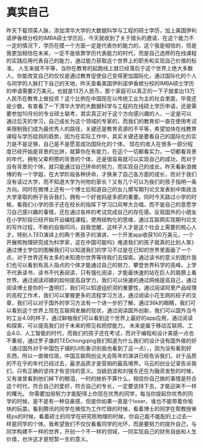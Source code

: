 # 真实自己

昨天下载领英人脉，添加清华大学的大数据科学与工程的硕士学历，加上美国伊利诺伊香槟分校的IMBA硕士学历后，今天就收到了关于猎头的邀请，在这个能力不一定的情况下，学历在摸一个方面一定是代表你的能力的，这个我是相信的，但是我更加相信在未来，一定不是依靠学历代表能力的时代，而是自己选修的在线课程的实践应用代表自己的能力，通过能力获取这个世界上的职务和实现自己价值的标准。
人生来就不平等，当你在教育的起跑线上就已经落后于这个世界上绝大多数人，你能改变自己的仅仅是通过教育促使自己变得更加国际化，通过国际化的个人与同学的人脉打下自己的天地，昨天查看美国伊利诺伊香槟分校的IMBA硕士学历的申请需要2万美元，也就是13万人民币，那个家庭可以真正的一下子就拿出13万人民币在教育上做投资？这个比例在中国现在以传统工业为主的社会里面，毕竟还是少数。有查看了一下清华大学的大数据科学与工程的在线硕士学历申请，还是需要参加10月份的专业硕士联考，其实真正对于这个方向感兴趣的人，一定是可以通过后天的学习，自己成长为这个领域的专家的，而我们的教育却一直在使用考试来限制我们成为最优秀人的路径，关键还是教育资源的不平等，希望加快在线教育课程与学历挂钩的趋势，因为在实际工作中，其实关键还是要看自己的国际化的实力是不是足够，自己是不是愿意成功国际化的个体。
现在的收入在很多一部分程度已经开始是背景的比拼，就算你在有能力，在这个一切都看实力，一切都看背景的年代，拥有父辈积攒的背景的个体，还是很容易就可以实现自己的成功，而对于没有背景的个体，就只能通过自己拼命的努力，而实现自己的成长。昨天看新浪微博的有一个学姐，在大学阶段各种拼命，才换来了自己各方面的成长，而对于我们没有读过大学，而不知道大学为何物的家长？又有几个可以为我们的孩子指明一条方向。同时在微博上还有一个博士后知道自己的女儿撰写期刊论文发表别中南政法大学录取的例子告诉我们，拥有一个好爸妈是多麽的重要。同时今天路过小学的时候，看我们小学的孩子还在校长的指挥下学习口风琴大合唱，而不是自己的意愿学习自己感兴趣的事情，还在通过各样的考试完成自己的存在感。反观国外的小朋友在小学阶段已经开始开设编程课程，使用结构化的思维，通过互联网实现期刊论文的写作过程，不断的自我叩问，自我觉醒，这样子人才是这个社会上需要的核心人才。特别人TED演讲上的两个男孩子的演讲，一个开发app收获100万美元，一个开展核物理研究成为科学家，这在中国可能吗》难道我们的孩子就真的比别人笨》
通过博士学位的图解我们可以知道我们的学习不过是在已知的世界里面画了一个点，对于世界还有太多的未知德尔世界等待我们去探索。通过读书的意义的图片我们也可以看到有高人指点的个体才能通过自己的努力，攀登世界科学的高峰。上学不代表读书，读书不代表阅读，只有强化阅读，才能最快速的站在巨人的肩膀上看世界。通过阅读邓婧的如何提高自学力，我们可以快速的通过网络提高自己，通过阅读博士是你的一盏明灯，我们可以知道组织洞的重要性，通过阅读阿里产品经理的高校工作术，我们可以掌握更多的流程学习方法，通过阅读小花生网的棕子的文章，我们可以对于国外的学习方法有一个进一步的了解，通过36k的眼睛，我们可以看到这个世界上现在互联网发展的现状，通过阅读国外创新，我们可以国外当今的工业4.0的样子，通过鲜柚我们可以看到这个世界上最好的app应用，通过阅读和探索，可以提高我们对于未来的预见和把控能力。
未来是属于移动互联网、工业4.0、人工智能的时代，而我们的孩子还在考试，而对于编程和设计美感一点也不重视，通过罗子雄的TEDchongqing我们知道为什么我们的设计没有国外做的好（通过国外对于中国包子铺的UI形象识别我也看到了这一点），，因为没有看到好东西，所以一直做垃圾，中国互联网创业大会陈年的演讲已经告诉我们，对于品质的不在乎的年代已经过去，最求品质才是营销的最高境界。马云的创业记录告诉我们，只有正确的坚持才有坚持的意义。当姚劲波和刘强东还在为融资发愁的时候，又有谁曾看到他们掉下的眼泪，一时的挫折不算什么，相信你自己做的事情是符合这个时代，符合自己的爱好，符合自己的专长，一定要坚持下去，才能迎来不一样的曙光。
你需要加倍努力才能配得上你现在优秀的同学，每当你提起你优秀的同学的时候，是不是有一种自豪感，但是你如果一直是个loser，谁也不能带着你愉快的玩耍。看到腾讯的同学在微信为工作忙碌的时候，看着博士的同学在帮教授审核ps的时候，看着硕士的同学在研究核物理的时候，你自己能不能配的上过去一样是同学的个体。我希望我们不仅仅看看同学的光环，而是要努力的提升自己，与同学构建不一样的世界，开创一个不一样的领域，一同实现自己的财务自由和人生价值，也许这才是短暂一生的意义。
